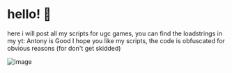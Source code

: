 # hello! 👋
here i will post all my scripts for ugc games, you can find the loadstrings in my yt: Antony is Good
I hope you like my scripts, the code is obfuscated for obvious reasons (for don't get skidded)

![image](https://github.com/AntonyGood69/Keyless/assets/155124948/f797ce77-8698-4f13-9684-623d358bd70a)
